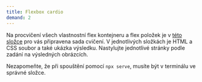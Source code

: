 ```yaml
---
title: Flexbox cardio
demand: 2
---
```


Na procvičení všech vlastnostní flex kontejneru a flex položek je v [této složce](assets/cardio.zip) pro vás připravena sada cvičení. V jednotlivých složkách je HTML a CSS soubor a také ukázka výsledku. Nastylujte jednotlivé stránky podle zadání na výsledných obrázcích.

Nezapomeňte, že při spouštění pomocí `npx serve`, musíte být v terminálu ve správné složce.
